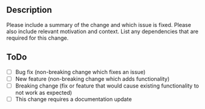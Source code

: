 ## Description

Please include a summary of the change and which issue is fixed. Please also include relevant motivation and context. List any dependencies that are required for this change.

## ToDo

- [ ] Bug fix (non-breaking change which fixes an issue)
- [ ] New feature (non-breaking change which adds functionality)
- [ ] Breaking change (fix or feature that would cause existing functionality to not work as expected)
- [ ] This change requires a documentation update